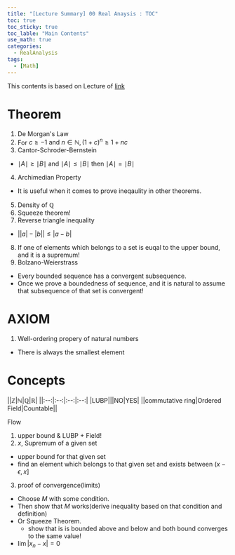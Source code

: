 ```yaml
---
title: "[Lecture Summary] 00 Real Anaysis : TOC"
toc: true
toc_sticky: true
toc_lable: "Main Contents"
use_math: true
categories:
  - RealAnalysis
tags:
  - [Math]
---
```


This contents is based on Lecture of [link](https://ocw.mit.edu/courses/18-100a-real-analysis-fall-2020/video_galleries/video-lectures/)

# Theorem

1. De Morgan's Law
2. For $c\ge -1 \mbox{ and } n\in \mathbb{N}, (1+c)^n \ge 1+nc$
3. Cantor-Schroder-Bernstein
  - $\mid A \mid \ge \mid B \mid$  and $\mid A \mid \le \mid B \mid$  then $\mid A \mid = \mid B \mid$ 
4. Archimedian Property
  - It is useful when it comes to prove ineqaulity in other theorems.
5. Density of $\mathbb{Q}$
6. Squeeze theorem!
7. Reverse triangle inequality
  - $\lvert \lvert a\rvert - \lvert b\rvert\rvert \le \lvert a-b\rvert$
8. If one of elements which belongs to a set is euqal to the upper bound, and it is a supremum!
9. Bolzano-Weierstrass
  - Every bounded sequence has a convergent subsequence.
  - Once we prove a boundedness of sequence, and it is natural to assume that subsequence of that set is convergent!

# AXIOM

1. Well-ordering propery of natural numbers
  - There is always the smallest element 


# Concepts

||$\mathbb{Z}$|$\mathbb{N}$|$\mathbb{Q}$|$\mathbb{R}$|
||:--:|:--:|:--:|:--:|
|LUBP|||NO|YES|
||commutative ring|Ordered Field|Countable||

Flow
1. upper bound & LUBP + Field!
2. $x$, Supremum of a given set 
  - upper bound for that given set 
  - find an element which belongs to that given set and exists between $(x-\epsilon,x]$
3. proof of convergence(limits)
  - Choose $M$ with some condition.
  - Then show that $M$ works(derive inequality based on that condition and definition)
  - Or Squeeze Theorem.
    - show that is is bounded above and below and both bound converges to the same value!
  - $\lim \lvert x_n - x \rvert = 0$